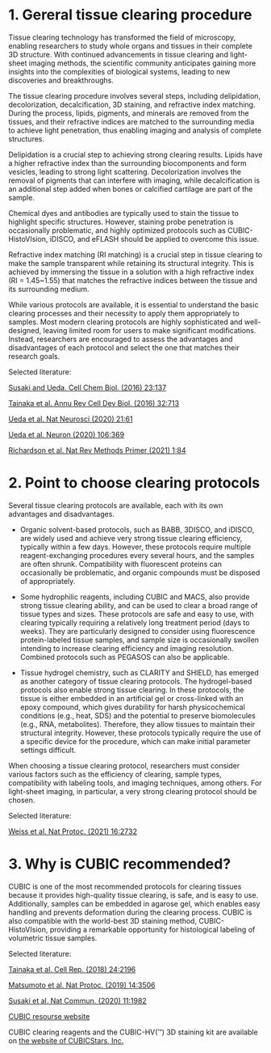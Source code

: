 # 1. Gereral tissue clearing procedure

Tissue clearing technology has transformed the field of microscopy, enabling researchers to study whole organs and tissues in their complete 3D structure. With continued advancements in tissue clearing and light-sheet imaging methods, the scientific community anticipates gaining more insights into the complexities of biological systems, leading to new discoveries and breakthroughs.

The tissue clearing procedure involves several steps, including delipidation, decolorization, decalcification, 3D staining, and refractive index matching. During the process, lipids, pigments, and minerals are removed from the tissues, and their refractive indices are matched to the surrounding media to achieve light penetration, thus enabling imaging and analysis of complete structures.

Delipidation is a crucial step to achieving strong clearing results. Lipids have a higher refractive index than the surrounding biocomponents and form vesicles, leading to strong light scattering. Decolorization involves the removal of pigments that can interfere with imaging, while decalcification is an additional step added when bones or calcified cartilage are part of the sample.

Chemical dyes and antibodies are typically used to stain the tissue to highlight specific structures. However, staining probe penetration is occasionally problematic, and highly optimized protocols such as CUBIC-HistoVIsion, iDISCO, and eFLASH should be applied to overcome this issue.

Refractive index matching (RI matching) is a crucial step in tissue clearing to make the sample transparent while retaining its structural integrity. This is achieved by immersing the tissue in a solution with a high refractive index (RI = 1.45~1.55) that matches the refractive indices between the tissue and its surrounding medium.


While various protocols are available, it is essential to understand the basic clearing processes and their necessity to apply them appropriately to samples. Most modern clearing protocols are highly sophisticated and well-designed, leaving limited room for users to make significant modifications. Instead, researchers are encouraged to assess the advantages and disadvantages of each protocol and select the one that matches their research goals.

Selected literature: 

[Susaki and Ueda. Cell Chem Biol. (2016) 23:137](https://doi.org/10.1016/j.chembiol.2015.11.009)

[Tainaka et al. Annu Rev Cell Dev Biol. (2016) 32:713](https://doi.org/10.1146/annurev-cellbio-111315-125001)

[Ueda et al. Nat Neurosci (2020) 21:61](https://doi.org/10.1038/s41583-019-0250-1)

[Ueda et al. Neuron (2020) 106:369](https://doi.org/10.1016/j.neuron.2020.03.004)

[Richardson et al. Nat Rev Methods Primer (2021) 1:84](https://doi.org/10.1038/s43586-021-00080-9)

# 2. Point to choose clearing protocols

Several tissue clearing protocols are available, each with its own advantages and disadvantages. 

- Organic solvent-based protocols, such as BABB, 3DISCO, and iDISCO, are widely used and achieve very strong tissue clearing efficiency, typically within a few days. However, these protocols require multiple reagent-exchanging procedures every several hours, and the samples are often shrunk. Compatibility with fluorescent proteins can occasionally be problematic, and organic compounds must be disposed of appropriately.

- Some hydrophilic reagents, including CUBIC and MACS, also provide strong tissue clearing ability, and can be used to clear a broad range of tissue types and sizes. These protocols are safe and easy to use, with clearing typically requiring a relatively long treatment period (days to weeks). They are particularly designed to consider using fluorescence protein-labeled tissue samples, and sample size is occasionally swollen intending to increase clearing efficiency and imaging resolution. Combined protocols such as PEGASOS can also be applicable. 

- Tissue hydrogel chemistry, such as CLARITY and SHIELD, has emerged as another category of tissue clearing protocols. The hydrogel-based protocols also enable strong tissue clearing. In these protocols, the tissue is either embedded in an artificial gel or cross-linked with an epoxy compound, which gives durability for harsh physicochemical conditions (e.g., heat, SDS) and the potential to preserve biomolecules (e.g., RNA, metabolites). Therefore, they allow tissues to maintain their structural integrity. However, these protocols typically require the use of a specific device for the procedure, which can make initial parameter settings difficult. 

When choosing a tissue clearing protocol, researchers must consider various factors such as the efficiency of clearing, sample types, compatibility with labeling tools, and imaging techniques, among others. For light-sheet imaging, in particular, a very strong clearing protocol should be chosen. 

Selected literature: 

[Weiss et al. Nat Protoc. (2021) 16:2732](https://doi.org/10.1038/s41596-021-00502-8)

# 3. Why is CUBIC recommended?

CUBIC is one of the most recommended protocols for clearing tissues because it provides high-quality tissue clearing, is safe, and is easy to use. Additionally, samples can be embedded in agarose gel, which enables easy handling and prevents deformation during the clearing process. CUBIC is also compatible with the world-best 3D staining method, CUBIC-HistoVIsion, providing a remarkable opportunity for histological labeling of volumetric tissue samples. 

Selected literature: 

[Tainaka et al. Cell Rep. (2018) 24:2196](https://doi.org/10.1016/j.celrep.2018.07.056)

[Matsumoto et al. Nat Protoc. (2019) 14:3506](https://doi.org/10.1038/s41596-019-0240-9)

[Susaki et al. Nat Commun. (2020) 11:1982](https://doi.org/10.1038/s41467-020-15906-5)

[CUBIC resourse website](http://cubic.riken.jp/)

CUBIC clearing reagents and the CUBIC-HV(™) 3D staining kit are available on [the website of CUBICStars, Inc.](https://www.cubicstars.com/jp/index.html)

